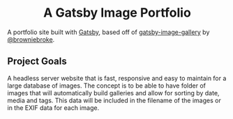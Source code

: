 <h1 align="center">
  A Gatsby Image Portfolio
</h1>

A portfolio site built with [Gatsby](https://www.gatsbyjs.com/), based off of [gatsby-image-gallery](https://github.com/browniebroke/gatsby-image-gallery) by [@browniebroke](https://github.com/browniebroke).

## Project Goals

A headless server website that is fast, responsive and easy to maintain for a large database of images. The concept is to be able to have folder of images that will automatically build galleries and allow for sorting by date, media and tags. This data will be included in the filename of the images or in the EXIF data for each image.

